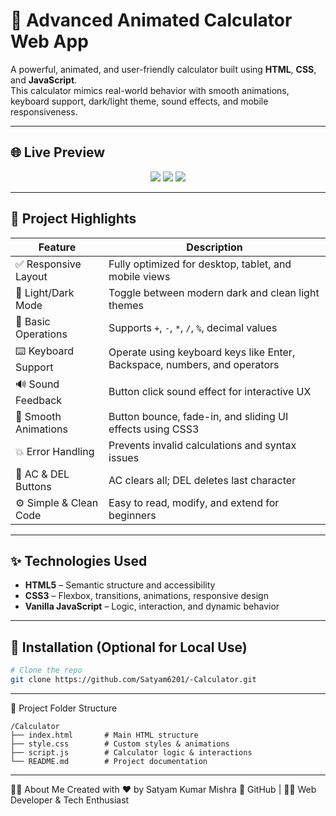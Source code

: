 # 🔢 Advanced Animated Calculator Web App

A powerful, animated, and user-friendly calculator built using **HTML**, **CSS**, and **JavaScript**.  
This calculator mimics real-world behavior with smooth animations, keyboard support, dark/light theme, sound effects, and mobile responsiveness.

---

## 🌐 Live Preview

 <p align="center">
  <a href="https://calculator-gamma-cyan-77.vercel.app/" target="_blank"><img src="https://img.shields.io/badge/🔴 Live-Demo-green?style=for-the-badge" /></a>
  <a href="https://github.com/Satyam6201/-Calculator" target="_blank"><img src="https://img.shields.io/badge/💻 Source-Code-blue?style=for-the-badge" /></a>
  <a href="https://www.linkedin.com/in/satyam-kumar-mishra-9bb980291/" target="_blank"><img src="https://img.shields.io/badge/📇 Connect-LinkedIn-0A66C2?style=for-the-badge&logo=linkedin" /></a>
</p>

---

## 🧠 Project Highlights

| Feature                    | Description                                                                 |
|---------------------------|-----------------------------------------------------------------------------|
| ✅ Responsive Layout       | Fully optimized for desktop, tablet, and mobile views                       |
| 🌙 Light/Dark Mode        | Toggle between modern dark and clean light themes                          |
| 🎯 Basic Operations        | Supports `+`, `-`, `*`, `/`, `%`, decimal values                           |
| ⌨️ Keyboard Support       | Operate using keyboard keys like Enter, Backspace, numbers, and operators  |
| 🔊 Sound Feedback         | Button click sound effect for interactive UX                                |
| 🔁 Smooth Animations       | Button bounce, fade-in, and sliding UI effects using CSS3                   |
| 💥 Error Handling         | Prevents invalid calculations and syntax issues                             |
| 🧼 AC & DEL Buttons       | AC clears all; DEL deletes last character                                   |
| ⚙️ Simple & Clean Code     | Easy to read, modify, and extend for beginners                              |

---

## ✨ Technologies Used

- **HTML5** – Semantic structure and accessibility
- **CSS3** – Flexbox, transitions, animations, responsive design
- **Vanilla JavaScript** – Logic, interaction, and dynamic behavior

---

## 🧪 Installation (Optional for Local Use)

```bash
# Clone the repo
git clone https://github.com/Satyam6201/-Calculator.git
```
---

📁 Project Folder Structure
```
/Calculator
├── index.html       # Main HTML structure
├── style.css        # Custom styles & animations
├── script.js        # Calculator logic & interactions
└── README.md        # Project documentation
```
---

🙋‍♂️ About Me
Created with ❤️ by Satyam Kumar Mishra
🔗 GitHub | 🧑‍🏫 Web Developer & Tech Enthusiast
